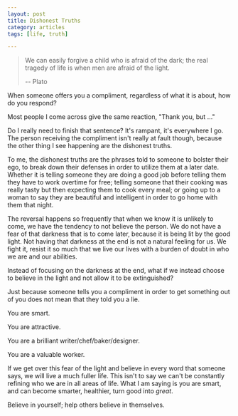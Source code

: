 ```yaml
---
layout: post
title: Dishonest Truths
category: articles
tags: [life, truth]

---
```


> We can easily forgive a child who is afraid of the dark; the real tragedy of life is when men are afraid of the light.
> 
> -- Plato

When someone offers you a compliment, regardless of what it is about, how do you respond?
<p>
Most people I come across give the same reaction, "Thank you, but ..." <p>

Do I really need to finish that sentence? It's rampant, it's everywhere I go. The person receiving the compliment isn't really at fault though, because the other thing I see happening are the dishonest truths. <p>

To me, the dishonest truths are the phrases told to someone to bolster their ego, to break down their defenses in order to utilize them at a later date. Whether it is telling someone they are doing a good job before telling them they have to work overtime for free; telling someone that their cooking was really tasty but then expecting them to cook every meal; or going up to a woman to say they are beautiful and intelligent in order to go home with them that night. <p>

The reversal happens so frequently that when we know it is unlikely to come, we have the tendency to not believe the person. We do not have a fear of that darkness that is to come later, because it is being lit by the good light. Not having that darkness at the end is not a natural feeling for us. We fight it, resist it so much that we live our lives with a burden of doubt in who we are and our abilities. <p>

Instead of focusing on the darkness at the end, what if we instead choose to believe in the light and not allow it to be extinguished? <p>

Just because someone tells you a compliment in order to get something out of you does not mean that they told you a lie. <p>

You are smart.<p>
You are attractive.<p>
You are a brilliant writer/chef/baker/designer. <p>
You are a valuable worker. <p>

If we get over this fear of the light and believe in every word that someone says, we will live a much fuller life. This isn't to say we can't be constantly refining who we are in all areas of life. What I am saying is you are smart, and can become smarter, healthier, turn good into <em>great</em>.<p> 

Believe in yourself; help others believe in themselves.<p>


